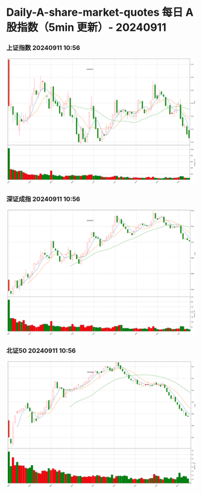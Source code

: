
# Daily-A-share-market-quotes 每日 A 股指数（5min 更新）- 20240911

### 上证指数 20240911 10:56
![](./fig/2024/9/20240911-sh000001.png)

### 深证成指 20240911 10:56
![](./fig/2024/9/20240911-sz399001.png)

### 北证50 20240911 10:56
![](./fig/2024/9/20240911-bj899050.png)
